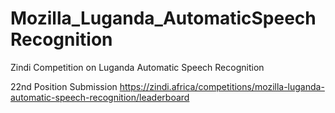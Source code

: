 # Mozilla_Luganda_AutomaticSpeechRecognition
Zindi Competition on Luganda Automatic Speech Recognition

22nd Position Submission 
https://zindi.africa/competitions/mozilla-luganda-automatic-speech-recognition/leaderboard
